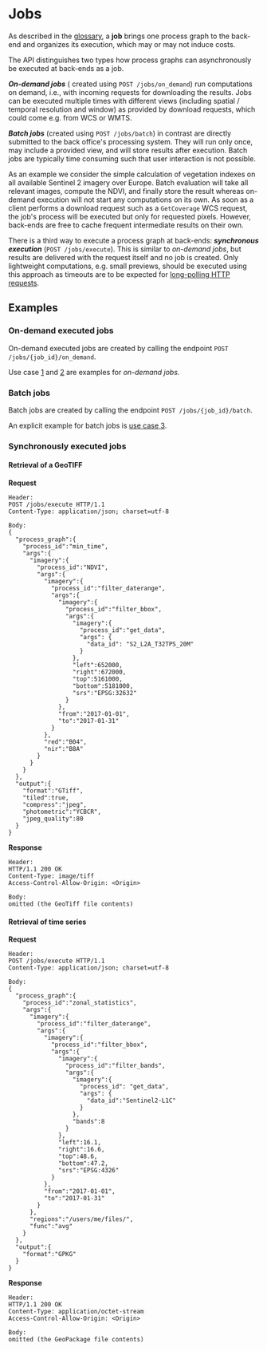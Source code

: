 # Jobs

As described in the [glossary](glossary.md), a **job** brings one process graph to the back-end and organizes its execution, which may or may not induce costs.

The API distinguishes two types how process graphs can asynchronously be executed at back-ends as a job.

***On-demand jobs*** ( created using `POST /jobs/on_demand`) run computations on demand, i.e., with incoming requests for downloading the results. Jobs can be executed multiple times with different views (including spatial / temporal resolution and window) as provided by download requests, which could come e.g. from WCS or WMTS.

***Batch jobs*** (created using `POST /jobs/batch`) in contrast are directly submitted to the back office's processing system. They will run only once, may include a provided view, and will store results after execution. Batch jobs are typically time consuming such that user interaction is not possible. 

As an example we consider the simple calculation of vegetation indexes on all available Sentinel 2 imagery over Europe. Batch evaluation will take all relevant images, compute the NDVI, and finally store the result whereas on-demand execution will not start any computations on its own. As soon as a client performs a download request such as a `GetCoverage` WCS request, the job's process will be executed but only for requested pixels. However, back-ends are free to cache frequent intermediate results on their own.

There is a third way to execute a process graph at back-ends:  ***synchronous execution*** (`POST /jobs/execute`). This is similar to *on-demand jobs*, but results are delivered with the request itself and no job is created. Only lightweight computations, e.g. small previews, should be executed using this approach as timeouts are to be expected for [long-polling HTTP requests](https://www.pubnub.com/blog/2014-12-01-http-long-polling/).

## Examples

### On-demand executed jobs

On-demand executed jobs are created by calling the endpoint `POST /jobs/{job_id}/on_demand`.

Use case [1](poc.md#use-case-1) and [2](poc.md#use-case-2) are examples for _on-demand jobs_.

### Batch jobs

Batch jobs are created by calling the endpoint `POST /jobs/{job_id}/batch`.

An explicit example for batch jobs is [use case 3](poc.md#use-case-3).

### Synchronously executed jobs

#### Retrieval of a GeoTIFF

**Request**

```
Header:
POST /jobs/execute HTTP/1.1
Content-Type: application/json; charset=utf-8

Body:
{
  "process_graph":{
    "process_id":"min_time",
    "args":{
      "imagery":{
        "process_id":"NDVI",
        "args":{
          "imagery":{
            "process_id":"filter_daterange",
            "args":{
              "imagery":{
                "process_id":"filter_bbox",
                "args":{
                  "imagery":{
                    "process_id":"get_data",
                    "args": {
                      "data_id": "S2_L2A_T32TPS_20M"
                    }
                  },
                  "left":652000,
                  "right":672000,
                  "top":5161000,
                  "bottom":5181000,
                  "srs":"EPSG:32632"
                }
              },
              "from":"2017-01-01",
              "to":"2017-01-31"
            }
          },
          "red":"B04",
          "nir":"B8A"
        }
      }
    }
  },
  "output":{
    "format":"GTiff",
    "tiled":true,
    "compress":"jpeg",
    "photometric":"YCBCR",
    "jpeg_quality":80
  }
}
```

**Response** 
```
Header:
HTTP/1.1 200 OK
Content-Type: image/tiff
Access-Control-Allow-Origin: <Origin>

Body:
omitted (the GeoTiff file contents)
```

#### Retrieval of time series

**Request**

```
Header:
POST /jobs/execute HTTP/1.1
Content-Type: application/json; charset=utf-8

Body:
{
  "process_graph":{
    "process_id":"zonal_statistics",
    "args":{
      "imagery":{
        "process_id":"filter_daterange",
        "args":{
          "imagery":{
            "process_id":"filter_bbox",
            "args":{
              "imagery":{
                "process_id":"filter_bands",
                "args":{
                  "imagery":{
                    "process_id": "get_data",
                    "args": {
                      "data_id":"Sentinel2-L1C"
                    }
                  },
                  "bands":8
                }
              },
              "left":16.1,
              "right":16.6,
              "top":48.6,
              "bottom":47.2,
              "srs":"EPSG:4326"
            }
          },
          "from":"2017-01-01",
          "to":"2017-01-31"
        }
      },
      "regions":"/users/me/files/",
      "func":"avg"
    }
  },
  "output":{
    "format":"GPKG"
  }
}
```

**Response** 

```
Header:
HTTP/1.1 200 OK
Content-Type: application/octet-stream
Access-Control-Allow-Origin: <Origin>

Body:
omitted (the GeoPackage file contents)
```

